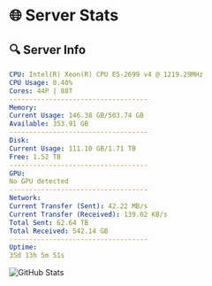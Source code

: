 # 🌐 Server Stats
## 🔍 Server Info
```yaml
CPU: Intel(R) Xeon(R) CPU E5-2699 v4 @ 1219.29MHz
CPU Usage: 0.40%
Cores: 44P | 88T
-----------------------------------
Memory:
Current Usage: 146.38 GB/503.74 GB
Available: 353.91 GB
-----------------------------------
Disk:
Current Usage: 111.10 GB/1.71 TB
Free: 1.52 TB
-----------------------------------
GPU:
No GPU detected
-----------------------------------
Network:
Current Transfer (Sent): 42.22 MB/s
Current Transfer (Received): 139.02 KB/s
Total Sent: 62.64 TB
Total Received: 542.14 GB
-----------------------------------
Uptime:
35d 13h 5m 51s
```
![GitHub Stats](https://img.shields.io/badge/Updated-2025-04-12_10:28:40-blue)